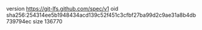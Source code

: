 version https://git-lfs.github.com/spec/v1
oid sha256:254314ee5b1948434acd139c52f451c3cfbf27ba99d2c9ae31a8b4db739794ec
size 136770
